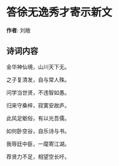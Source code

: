 # 答徐无逸秀才寄示新文

**作者**: 刘敞

## 诗词内容

金华神仙境，山川天下无。

之子复清发，自与常人殊。

问学当世贤，不违智如愚。

归来守桑梓，寂寞安故庐。

此风足蛎俗，有以光吾儒。

如何卧空谷，自乐诗与书。

我辱廷中臣，一麾寄江湖。

荐贤力不足，相望空长吁。

